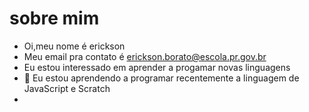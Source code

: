 # sobre mim
- Oi,meu nome é erickson
- Meu email pra contato é erickson.borato@escola.pr.gov.br
- Eu estou interessado em aprender a progamar novas linguagens
- 💞️ Eu estou aprendendo a programar recentemente a linguagem de JavaScript e Scratch
- 
